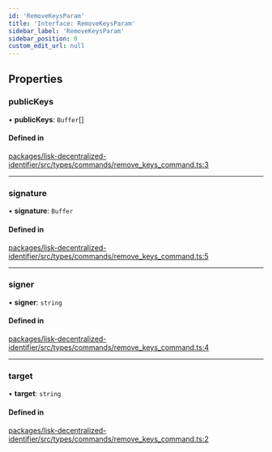 ```yaml
---
id: 'RemoveKeysParam'
title: 'Interface: RemoveKeysParam'
sidebar_label: 'RemoveKeysParam'
sidebar_position: 0
custom_edit_url: null
---
```


## Properties

### publicKeys

• **publicKeys**: `Buffer`[]

#### Defined in

[packages/lisk-decentralized-identifier/src/types/commands/remove_keys_command.ts:3](https://github.com/aldhosutra/lisk-did/blob/e1cde64/packages/lisk-decentralized-identifier/src/types/commands/remove_keys_command.ts#L3)

---

### signature

• **signature**: `Buffer`

#### Defined in

[packages/lisk-decentralized-identifier/src/types/commands/remove_keys_command.ts:5](https://github.com/aldhosutra/lisk-did/blob/e1cde64/packages/lisk-decentralized-identifier/src/types/commands/remove_keys_command.ts#L5)

---

### signer

• **signer**: `string`

#### Defined in

[packages/lisk-decentralized-identifier/src/types/commands/remove_keys_command.ts:4](https://github.com/aldhosutra/lisk-did/blob/e1cde64/packages/lisk-decentralized-identifier/src/types/commands/remove_keys_command.ts#L4)

---

### target

• **target**: `string`

#### Defined in

[packages/lisk-decentralized-identifier/src/types/commands/remove_keys_command.ts:2](https://github.com/aldhosutra/lisk-did/blob/e1cde64/packages/lisk-decentralized-identifier/src/types/commands/remove_keys_command.ts#L2)
